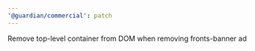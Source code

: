 ```yaml
---
'@guardian/commercial': patch
---
```


Remove top-level container from DOM when removing fronts-banner ad
